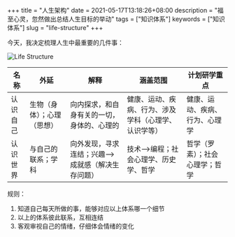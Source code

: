 +++
title = "人生架构"
date = 2021-05-17T13:18:26+08:00
description = "福至心灵，忽然做出总结人生目标的举动"
tags = ["知识体系"]
keywords = ["知识体系"]
slug = "life-structure"
+++

今天，我决定梳理人生中最重要的几件事：

![Life Structure](https://cdn.jsdelivr.net/gh/tianheg/static@main/img/life-structure.png)

名称 | 外延 | 解释 | 涵盖范围 | 计划研学重点
--- | --- | --- | --- | ---
认识自己 | 生物（身体）；心理（思想） | 向内探求，和自身有关的一切，身体的、心理的 | 健康、运动、疾病、行为、涉及学科（心理学、认识学等） | 健康、运动、疾病、行为、心理学
认识世界 | 与自己的联系；学科 | 向外发现，寻求连结；兴趣-->成就感（解决生存问题） | 技术-->编程；社会心理学、历史学、哲学 | 哲学（罗素）；社会心理学；哲学

规则：

1. 知道自己每天所做的事，能够对应以上体系哪一个细节
2. 以上的体系彼此联系，互相连结
3. 客观审视自己的情绪，仔细体会情绪的变化
